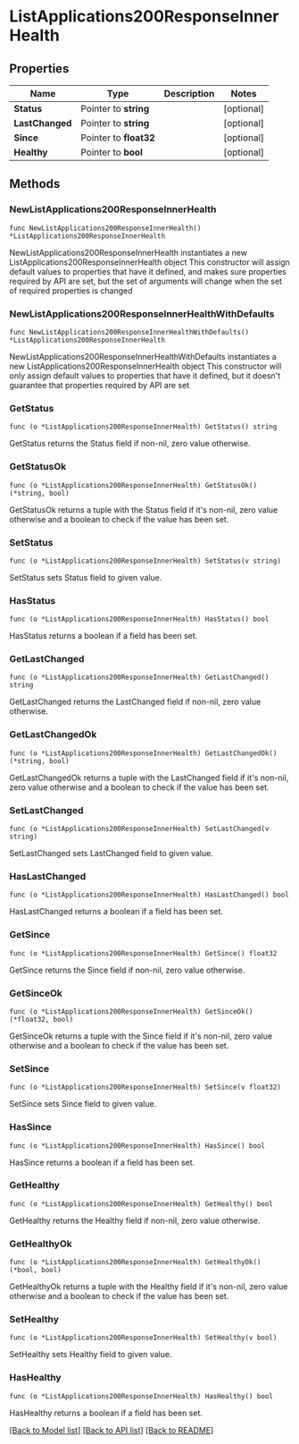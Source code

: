 # ListApplications200ResponseInnerHealth

## Properties

Name | Type | Description | Notes
------------ | ------------- | ------------- | -------------
**Status** | Pointer to **string** |  | [optional] 
**LastChanged** | Pointer to **string** |  | [optional] 
**Since** | Pointer to **float32** |  | [optional] 
**Healthy** | Pointer to **bool** |  | [optional] 

## Methods

### NewListApplications200ResponseInnerHealth

`func NewListApplications200ResponseInnerHealth() *ListApplications200ResponseInnerHealth`

NewListApplications200ResponseInnerHealth instantiates a new ListApplications200ResponseInnerHealth object
This constructor will assign default values to properties that have it defined,
and makes sure properties required by API are set, but the set of arguments
will change when the set of required properties is changed

### NewListApplications200ResponseInnerHealthWithDefaults

`func NewListApplications200ResponseInnerHealthWithDefaults() *ListApplications200ResponseInnerHealth`

NewListApplications200ResponseInnerHealthWithDefaults instantiates a new ListApplications200ResponseInnerHealth object
This constructor will only assign default values to properties that have it defined,
but it doesn't guarantee that properties required by API are set

### GetStatus

`func (o *ListApplications200ResponseInnerHealth) GetStatus() string`

GetStatus returns the Status field if non-nil, zero value otherwise.

### GetStatusOk

`func (o *ListApplications200ResponseInnerHealth) GetStatusOk() (*string, bool)`

GetStatusOk returns a tuple with the Status field if it's non-nil, zero value otherwise
and a boolean to check if the value has been set.

### SetStatus

`func (o *ListApplications200ResponseInnerHealth) SetStatus(v string)`

SetStatus sets Status field to given value.

### HasStatus

`func (o *ListApplications200ResponseInnerHealth) HasStatus() bool`

HasStatus returns a boolean if a field has been set.

### GetLastChanged

`func (o *ListApplications200ResponseInnerHealth) GetLastChanged() string`

GetLastChanged returns the LastChanged field if non-nil, zero value otherwise.

### GetLastChangedOk

`func (o *ListApplications200ResponseInnerHealth) GetLastChangedOk() (*string, bool)`

GetLastChangedOk returns a tuple with the LastChanged field if it's non-nil, zero value otherwise
and a boolean to check if the value has been set.

### SetLastChanged

`func (o *ListApplications200ResponseInnerHealth) SetLastChanged(v string)`

SetLastChanged sets LastChanged field to given value.

### HasLastChanged

`func (o *ListApplications200ResponseInnerHealth) HasLastChanged() bool`

HasLastChanged returns a boolean if a field has been set.

### GetSince

`func (o *ListApplications200ResponseInnerHealth) GetSince() float32`

GetSince returns the Since field if non-nil, zero value otherwise.

### GetSinceOk

`func (o *ListApplications200ResponseInnerHealth) GetSinceOk() (*float32, bool)`

GetSinceOk returns a tuple with the Since field if it's non-nil, zero value otherwise
and a boolean to check if the value has been set.

### SetSince

`func (o *ListApplications200ResponseInnerHealth) SetSince(v float32)`

SetSince sets Since field to given value.

### HasSince

`func (o *ListApplications200ResponseInnerHealth) HasSince() bool`

HasSince returns a boolean if a field has been set.

### GetHealthy

`func (o *ListApplications200ResponseInnerHealth) GetHealthy() bool`

GetHealthy returns the Healthy field if non-nil, zero value otherwise.

### GetHealthyOk

`func (o *ListApplications200ResponseInnerHealth) GetHealthyOk() (*bool, bool)`

GetHealthyOk returns a tuple with the Healthy field if it's non-nil, zero value otherwise
and a boolean to check if the value has been set.

### SetHealthy

`func (o *ListApplications200ResponseInnerHealth) SetHealthy(v bool)`

SetHealthy sets Healthy field to given value.

### HasHealthy

`func (o *ListApplications200ResponseInnerHealth) HasHealthy() bool`

HasHealthy returns a boolean if a field has been set.


[[Back to Model list]](../README.md#documentation-for-models) [[Back to API list]](../README.md#documentation-for-api-endpoints) [[Back to README]](../README.md)


